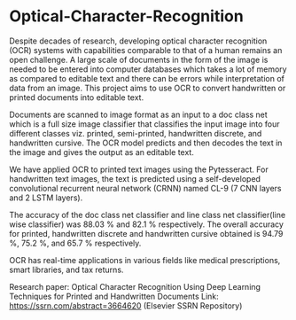 # Optical-Character-Recognition

Despite decades of research, developing optical character recognition (OCR) systems with capabilities comparable to that of a human remains an open challenge. A large scale of documents in the form of the image is needed to be entered into computer databases which takes a lot of memory as compared to editable text and there can be errors while interpretation of data from an image. This project aims to use OCR to convert handwritten or printed documents into editable text. 

Documents are scanned to image format as an input to a doc class net which is a full size image classifier that classifies the input image into four different classes viz. printed, semi-printed, handwritten discrete, and handwritten cursive. The OCR model predicts and then decodes the text in the image and gives the output as an editable text. 

We have applied OCR to printed text images using the Pytesseract. For handwritten text images, the text is predicted using a self-developed convolutional recurrent neural network (CRNN) named CL-9 (7 CNN layers and 2 LSTM layers). 

The accuracy of the doc class net classifier and line class net classifier(line wise classifier) was 88.03 % and 82.1 % respectively. The overall accuracy for printed, handwritten discrete and handwritten cursive obtained is 94.79 %, 75.2 %, and 65.7 % respectively. 

OCR has real-time applications in various fields like medical prescriptions, smart libraries, and tax returns.



Research paper: Optical Character Recognition Using Deep Learning Techniques for Printed and Handwritten Documents 
Link: https://ssrn.com/abstract=3664620 (Elsevier SSRN Repository)
